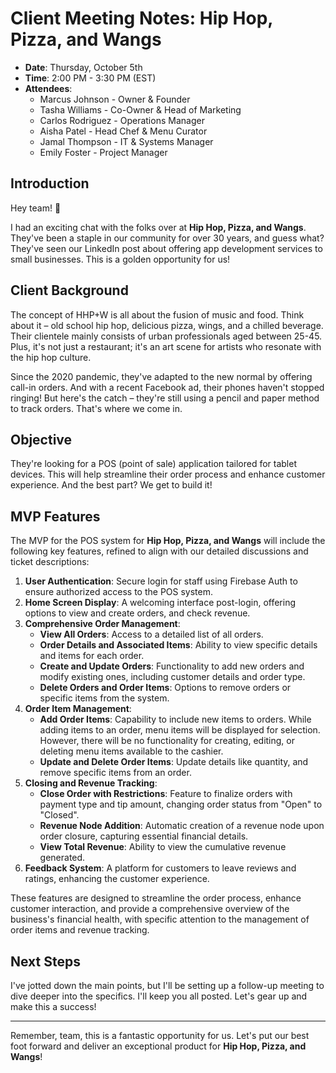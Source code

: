 # **Client Meeting Notes: Hip Hop, Pizza, and Wangs**

- **Date**: Thursday, October 5th
- **Time**: 2:00 PM - 3:30 PM (EST)  
- **Attendees**: 
  - Marcus Johnson - Owner & Founder
  - Tasha Williams - Co-Owner & Head of Marketing
  - Carlos Rodriguez - Operations Manager
  - Aisha Patel - Head Chef & Menu Curator
  - Jamal Thompson - IT & Systems Manager
  - Emily Foster - Project Manager

## **Introduction**

Hey team! 🚀

I had an exciting chat with the folks over at **Hip Hop, Pizza, and Wangs**. They've been a staple in our community for over 30 years, and guess what? They've seen our LinkedIn post about offering app development services to small businesses. This is a golden opportunity for us!

## **Client Background**

The concept of HHP+W is all about the fusion of music and food. Think about it – old school hip hop, delicious pizza, wings, and a chilled beverage. Their clientele mainly consists of urban professionals aged between 25-45. Plus, it's not just a restaurant; it's an art scene for artists who resonate with the hip hop culture.

Since the 2020 pandemic, they've adapted to the new normal by offering call-in orders. And with a recent Facebook ad, their phones haven't stopped ringing! But here's the catch – they're still using a pencil and paper method to track orders. That's where we come in.

## **Objective**

They're looking for a POS (point of sale) application tailored for tablet devices. This will help streamline their order process and enhance customer experience. And the best part? We get to build it!

## **MVP Features**

The MVP for the POS system for **Hip Hop, Pizza, and Wangs** will include the following key features, refined to align with our detailed discussions and ticket descriptions:

1. **User Authentication**: Secure login for staff using Firebase Auth to ensure authorized access to the POS system.
2. **Home Screen Display**: A welcoming interface post-login, offering options to view and create orders, and check revenue.
3. **Comprehensive Order Management**:
   - **View All Orders**: Access to a detailed list of all orders.
   - **Order Details and Associated Items**: Ability to view specific details and items for each order.
   - **Create and Update Orders**: Functionality to add new orders and modify existing ones, including customer details and order type.
   - **Delete Orders and Order Items**: Options to remove orders or specific items from the system.
4. **Order Item Management**:
   - **Add Order Items**: Capability to include new items to orders. While adding items to an order, menu items will be displayed for selection. However, there will be no functionality for creating, editing, or deleting menu items available to the cashier.
   - **Update and Delete Order Items**: Update details like quantity, and remove specific items from an order.
5. **Closing and Revenue Tracking**:
   - **Close Order with Restrictions**: Feature to finalize orders with payment type and tip amount, changing order status from "Open" to "Closed".
   - **Revenue Node Addition**: Automatic creation of a revenue node upon order closure, capturing essential financial details.
   - **View Total Revenue**: Ability to view the cumulative revenue generated.
6. **Feedback System**: A platform for customers to leave reviews and ratings, enhancing the customer experience.

These features are designed to streamline the order process, enhance customer interaction, and provide a comprehensive overview of the business's financial health, with specific attention to the management of order items and revenue tracking.

## **Next Steps**

I've jotted down the main points, but I'll be setting up a follow-up meeting to dive deeper into the specifics. I'll keep you all posted. Let's gear up and make this a success!

---

Remember, team, this is a fantastic opportunity for us. Let's put our best foot forward and deliver an exceptional product for **Hip Hop, Pizza, and Wangs**!
